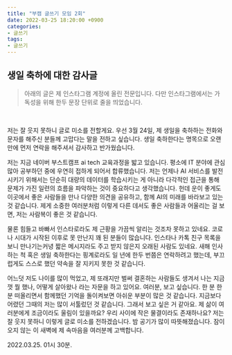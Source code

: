 ```yaml
---
title: "부캠 글쓰기 모임 2회"
date: 2022-03-25 18:20:00 +0900
categories:
- 글쓰기
tags:
- 글쓰기
---
```


## 생일 축하에 대한 감사글

>아래의 글은 제 인스타그램 계정에 올린 전문입니다. 다만 인스타그램에서는 가독성을 위해 한두 문장 단위로 줄을 띄었습니다.

<br/>




저는 잘 웃지 못하니 글로 미소를 전할게요.
우선 3월 24일, 제 생일을 축하하는 전화와 문자를 해주신 분들께 고맙다는 말을 전하고 싶습니다. 생일 축하한다는 명목으로 오랜만에 먼저 연락을 해주셔서 감사하고 반가웠습니다.

저는 지금 네이버 부스트캠프 ai tech 교육과정을 밟고 있습니다. 평소에 IT 분야에 관심 많아 공부하던 중에 우연히 접하게 되어서 합류했습니다. 저는 언제나 AI 서비스를 발전시키기 위해서는 단순히 대량의 데이터를 학습시키는 게 아니라 다각적인 접근을 통해 문제가 가진 일련의 흐름을 파악하는 것이 중요하다고 생각했습니다. 헌데 운이 좋게도 이곳에서 좋은 사람들을 만나 다양한 의견을 공유하고, 함께 AI의 미래를 바라보고 있는 것 같습니다. 제게 소중한 여러분처럼 이렇게 다른 데서도 좋은 사람들과 어울리는 걸 보면, 저는 사람복이 좋은 것 같습니다. 

물론 힘들고 바빠서 인스타로라도 제 근황을 가끔씩 알리는 것조차 못하고 있네요. 코로나 시대가 시작된 이후로 못 만난지 꽤 된 분들이 많습니다. 인스타나 카톡 친구 목록을 보니 만나기는커녕 짧은 메시지라도 주고 받지 않은지 오래된 사람도 있네요. 새해 인사하는 척 혹은 생일 축하한다는 핑계로라도 일 년에 한두 번쯤은 연락하려고 했는데, 부끄럽게도 스스로 했던 약속을 잘 지키지 못한 것 같습니다. 

어느덧 저도 나이를 많이 먹었고, 제 또래지만 벌써 결혼하는 사람들도 생겨서 나는 지금껏 뭘 했나, 어떻게 살아왔나 라는 자문을 하고 있어요. 여러분, 보고 싶습니다. 한 분 한 분 떠올리면서 함께했던 기억을 돌이켜보면 아쉬운 부분이 많은 것 같습니다. 지금보다 어렸던 그때의 저는 많이 서툴렀던 것 같습니다. 그래서 보고 싶은 거 같아요. 제 삶이 여러분에게 조금이라도 울림이 있을까요? 우리 사이에 작은 물결이라도 존재하나요? 저는 잘 웃지 못하니 이렇게 글로 미소를 전하겠습니다. 밤 공기가 많이 따뜻해졌습니다. 잠이 오지 않는 이 새벽에 제 속마음을 여러분께 고백합니다.

2022.03.25. 01시 30분.
